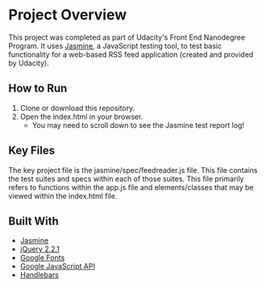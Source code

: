 # Project Overview

This project was completed as part of Udacity's Front End Nanodegree Program. It uses [Jasmine](https://jasmine.github.io/), a JavaScript testing tool, to test basic functionality for a web-based RSS feed application (created and provided by Udacity).

## How to Run 
1. Clone or download this repository.
2. Open the index.html in your browser.
   - You may need to scroll down to see the Jasmine test report log!
   
## Key Files
The key project file is the jasmine/spec/feedreader.js file. This file contains the test suites and specs within each of those suites. This file primarily refers to functions within the app.js file and elements/classes that may be viewed within the index.html file.

## Built With

- [Jasmine](https://jasmine.github.io/)
- [jQuery 2.2.1](https://jquery.com/)
- [Google Fonts](https://fonts.google.com/)
- [Google JavaScript API](https://www.google.com/jsapi)
- [Handlebars](https://handlebarsjs.com/)
